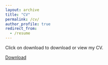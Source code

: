 ```yaml
---
layout: archive
title: "CV"
permalink: /cv/
author_profile: true
redirect_from:
  - /resume
---
```


Click on download to download or view my CV.

[Download](https://fbhuiyan42.github.io/files/Resume.pdf)
